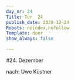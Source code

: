```yaml
---
day_nr: 24
Title: Tür  24
publish_date: 2020-12-24
Robots: noindex,nofollow
Template: door
show_always: false

---
```



#24. Dezember



nach: Uwe Küstner